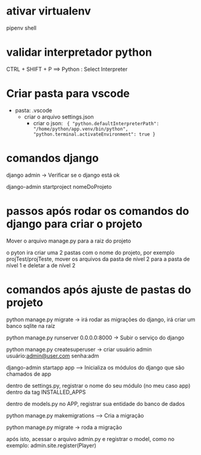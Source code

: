 # ativar virtualenv
pipenv shell

# validar interpretador python 
CTRL + SHIFT + P ==> Python : Select Interpreter

# Criar pasta para vscode
* pasta: .vscode
    * criar o arquivo settings.json
        * criar o json: `
        {
            "python.defaultInterpreterPath": "/home/python/app.venv/bin/python",
            "python.terminal.activateEnvironment": true
        }`


# comandos django
django admin -> Verificar se o django está  ok

django-admin startproject nomeDoProjeto


# passos após rodar os comandos do django para criar o projeto

Mover o arquivo manage.py para a raiz do projeto

o pyton ira criar uma 2 pastas com o nome do projeto, por exemplo projTest/projTeste, mover os arquivos da pasta de nível 2 para a pasta de nível 1 e deletar a de nível 2

# comandos após ajuste de pastas do projeto
python manage.py migrate -> irá rodar as migrações do django, irá criar um banco sqlite na raíz 

python manage.py runserver 0.0.0.0:8000 -> Subir o serviço do django

python manage.py createsuperuser -> criar usuário admin
    usuário:admin@user.com
    senha:adm

django-admin startapp app --> Inicializa os módulos do django que são chamados de app

dentro de settings.py, registrar o nome do seu módulo (no meu caso app) dentro da tag INSTALLED_APPS 

dentro de models.py no APP, registrar sua entidade do banco de dados

python manage.py makemigrations  -->  Cria a migração

python manage.py migrate -> roda a migração

após isto, acessar o arquivo admin.py e registrar o model, como no exemplo: admin.site.register(Player)